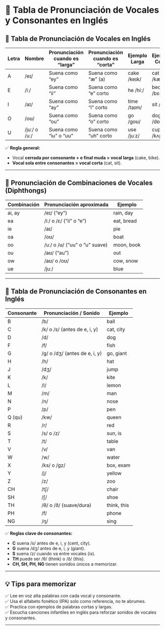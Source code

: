 # 📄 Tabla de Pronunciación de Vocales y Consonantes en Inglés

## 📄 Tabla de Pronunciación de Vocales en Inglés

| **Letra** | **Nombre** | **Pronunciación cuando es “larga”** | **Pronunciación cuando es “corta”** | **Ejemplo Larga** | **Ejemplo Corta** |
|-----------|-------------|-------------------------------------|-------------------------------------|-------------------|-------------------|
| A         | /eɪ/        | Suena como “ey”                    | Suena como “æ” (a)                  | cake /keɪk/       | cat /kæt/         |
| E         | /iː/        | Suena como “ii”                    | Suena como “e” corto                | he /hiː/          | bed /bɛd/         |
| I         | /aɪ/        | Suena como “ay”                    | Suena como “i” corto                | time /taɪm/       | sit /sɪt/         |
| O         | /oʊ/        | Suena como “ou”                    | Suena como “o” corto                | go /goʊ/          | dog /dɒg/         |
| U         | /juː/ o /uː/| Suena como “iu” o “uu”             | Suena como “uh” corto               | use /juːz/        | cup /kʌp/         |

✅ **Regla general:**  
- Vocal **cerrada por consonante + e final muda = vocal larga** (cake, bike).  
- **Vocal sola entre consonantes = vocal corta** (cat, sit).

---

## 📄 Pronunciación de Combinaciones de Vocales (Diphthongs)

| **Combinación** | **Pronunciación aproximada** | **Ejemplo** |
|-----------------|------------------------------|-------------|
| ai, ay          | /eɪ/ (“ey”)                 | rain, day   |
| ea              | /iː/ o /ɛ/ (“ii” o “e”)     | eat, bread  |
| ie              | /aɪ/                        | pie         |
| oa              | /oʊ/                        | boat        |
| oo              | /uː/ o /ʊ/ (“uu” o “u” suave) | moon, book |
| ou              | /aʊ/ (“au”)                 | out         |
| ow              | /aʊ/ o /oʊ/                 | cow, snow   |
| ue              | /juː/                       | blue        |

---

## 📄 Tabla de Pronunciación de Consonantes en Inglés

| **Consonante** | **Pronunciación / Sonido** | **Ejemplo** |
|----------------|----------------------------|-------------|
| B              | /b/                        | ball        |
| C              | /k/ o /s/ (antes de e, i, y) | cat, city |
| D              | /d/                        | dog         |
| F              | /f/                        | fish        |
| G              | /g/ o /dʒ/ (antes de e, i, y) | go, giant |
| H              | /h/                        | hat         |
| J              | /dʒ/                       | jump        |
| K              | /k/                        | kite        |
| L              | /l/                        | lemon       |
| M              | /m/                        | man         |
| N              | /n/                        | nose        |
| P              | /p/                        | pen         |
| Q (qu)         | /kw/                       | queen       |
| R              | /r/                        | red         |
| S              | /s/ o /z/                  | sun, is     |
| T              | /t/                        | table       |
| V              | /v/                        | van         |
| W              | /w/                        | water       |
| X              | /ks/ o /gz/                | box, exam   |
| Y              | /j/                        | yellow      |
| Z              | /z/                        | zoo         |
| CH             | /tʃ/                       | chair       |
| SH             | /ʃ/                        | shoe        |
| TH             | /θ/ o /ð/ (suave/dura)     | think, this |
| PH             | /f/                        | phone       |
| NG             | /ŋ/                        | sing        |

✅ **Reglas clave de consonantes:**
- **C** suena /s/ antes de e, i, y (cent, city).
- **G** suena /dʒ/ antes de e, i, y (giant).
- **S** suena /z/ cuando va entre vocales (is).
- **TH** puede ser /θ/ (think) o /ð/ (this).
- **CH, SH, PH, NG** tienen sonidos únicos a memorizar.

---

## 💡 Tips para memorizar

✅ Lee en voz alta palabras con cada vocal y consonante.  
✅ Usa el alfabeto fonético (IPA) solo como referencia, no te abrumes.  
✅ Practica con ejemplos de palabras cortas y largas.  
✅ Escucha canciones infantiles en inglés para reforzar sonidos de vocales y consonantes.

---

